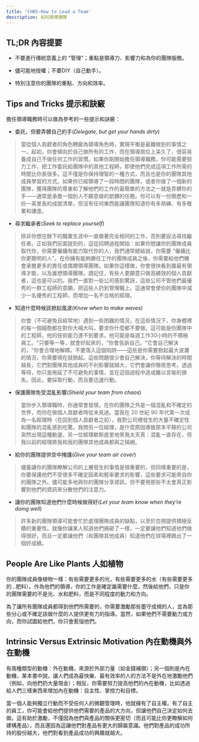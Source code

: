 ```yaml
---
title: 'CH05-How to Lead a Team'
description: 如何領導團隊
---
```


## TL;DR 內容提要

- 不要進行傳統意義上的 "管理"；重點是領導力、影響力和為你的團隊服務。

- 儘可能地授權；不要DIY（自己動手）。

- 特別注意你的團隊的重點、方向和效率。

## Tips and Tricks 提示和訣竅

擔任領導職務時可以做為參考的一些提示和訣竅：

- 委託，但要弄髒自己的手(_Delegate, but get your hands dirty_)
> 當從個人貢獻者的角色轉變為領導角色時，實現平衡是最難做到的事情之一。起初，你會傾向於自己做所有的工作，而在領導崗位上呆久了，很容易養成自己不做任何工作的習慣。如果你剛開始擔任領導職務，你可能需要努力工作，把工作委託給團隊中的其他工程師，即使他們完成這項工作所需的時間比你長很多。這不僅是你保持理智的一種方式，而且也是你的團隊其他成員學習的方式。如果你已經領導了一段時間的團隊，或者你接了一個新的團隊，獲得團隊的尊重和了解他們的工作的最簡單的方法之一就是弄髒你的手——通常是承擔一個別人不願意做的骯髒的任務。你可以有一份簡歷和一份一英里長的成就清單，但沒有任何東西能讓團隊知道你有多熟練、有多敬業和謙虛。

- 尋求繼承者(_Seek to replace yourself_)
> 除非你想在餘下的職業生涯中一直做著完全相同的工作，否則要設法尋找繼任者。正如我們前面提到的，這從招聘過程開始：如果你想讓你的團隊成員取代你，你需要僱傭有能力取代你的人，我們通常總結說，你需要 "僱傭比你更聰明的人"。在你擁有能夠勝任工作的團隊成員之後，你需要給他們機會承擔更多的責任或偶爾領導團隊。如果你這樣做，你會很快看到誰最有領導才能，以及誰想領導團隊。請記住，有些人更願意只做高績效的個人貢獻者，這也是可以的。我們一直對一些公司感到驚訝，這些公司不管他們最優秀的一群工程師的意願，把這些人扔到管理職上。這通常會使你的團隊中減少一名優秀的工程師，而增加一名不合格的經理。

- 知道什麼時候該掀起風波(_Know when to make waves_)
> 你會（不可避免且經常地）遇到一些困難的情況，在這些情況下，你身體裡的每一個細胞都在對你大喊大叫，要求你什麼都不要做。這可能是你團隊中的工程師，他的技術能力達不到要求。他可能是每週工作30小時的不積極員工。"只要等一等，就會好起來的，"你會告訴自己。"它會自己解決的，"你會合理地解釋。不要落入這個陷阱——這些是你需要掀起最大波瀾的情況，你需要現在就掀起。這些問題很少會自己解決，你等待解決的時間越長，它們對團隊其他成員的不利影響就越大，它們會讓你徹夜思考。透過等待，你只是拖延了不可避免的事情，並在這個過程中造成難以言喻的損失。因此，要採取行動，而且要迅速行動。

- 保護團隊免受混亂影響(_Shield your team from chaos_)
> 當你步入領導職時，你通常會發現，在你的團隊之外是一個混亂和不確定的世界，而你在做個人貢獻者時從未見過。當我在 20 世紀 90 年代第一次成為一名經理時（在回到個人貢獻者之前），我對公司裡發生的大量不確定性和團隊的混亂感到吃驚。我問另一位經理，是什麼原因導致原本平靜的公司突然出現這種動盪，另一位經理歇斯底里地笑我太天真：混亂一直存在，但我以前的經理將我和我的團隊其他成員都與之隔絕。

- 給你的團隊提供空中掩護(_Give your team air cover_)
> 儘量讓你的團隊瞭解公司的上層發生的事情是很重要的，但同樣重要的是，你要保護他們不受很多不確定因素和輕率要求的影響，這些要求可能來自你的團隊之外。儘可能多地與你的團隊分享資訊，但不要用那些不太會真正影響到他們的資訊來分散他們的注意力。

- 讓你的團隊知道他們什麼時候做得好(_Let your team know when they’re doing well_)
> 許多新的團隊領導可能會忙於處理團隊成員的缺點，以至於忽視提供積極反饋的重要性。就像你讓某人知道他們搞砸了一樣，一定要讓他們知道他們做得很好，而且一定要讓他們（和團隊其他成員）知道他們在球場裡踢出了一個好成績。

## People Are Like Plants 人如植物

你的團隊成員像植物一樣：有些需要更多的光，有些需要更多的水（有些需要更多的...肥料）。作為他們的領導，你的工作是確定誰需要什麼，然後給他們，只是你的團隊需要的不是光、水和肥料，而是不同程度的動力和方向。

為了讓所有團隊成員都得到他們所需要的，你需要激勵那些墨守成規的人，並為那些分心或不確定該做什麼的人提供更有力的指導。當然，如果他們不需要動力或方向，而你試圖給他們，你只會惹惱他們。

## Intrinsic Versus Extrinsic Motivation 內在動機與外在動機

有兩種類型的動機：外在動機，來源於外部力量（如金錢補償）；另一個則是內在動機，某本書中說，讓人們成為最快樂、最有效率的人的方法不是外在地激勵他們（例如，向他們扔大量現金）；相反，你需要努力提高他們的內在動機，比如透過給人們三樣東西來增加內在動機：自主性、掌控力和目標。

當一個人能夠獨立行動而不受任何人的微觀管理時，他就擁有了自主權。有了自主的員工，你可能會給他們提供他們需要的產品的大方向，但讓他們自己決定如何去做。這有助於激勵，不僅因為他們與產品的關係更密切（而且可能比你更瞭解如何建構產品），而且還因為這讓他們對產品有更大的歸屬意識。他們對產品的成功所持的股份越大，他們對看到產品成功的興趣就越大。
